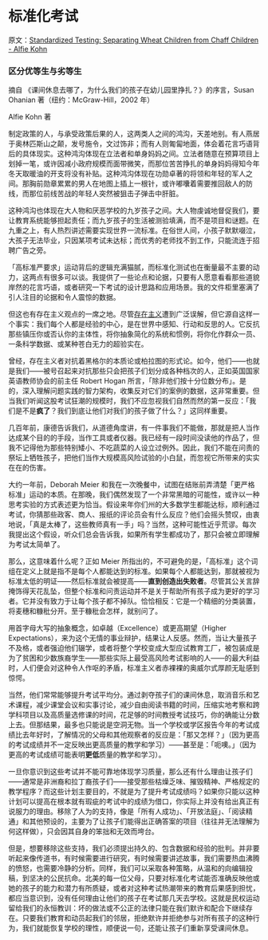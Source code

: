 # 标准化考试

原文：[Standardized Testing: Separating Wheat Children from Chaff Children - Alfie Kohn](https://www.alfiekohn.org/article/standardized-testing/)

### 区分优等生与劣等生

摘自 《课间休息去哪了，为什么我们的孩子在幼儿园里挣扎？》的序言，Susan Ohanian 著（纽约：McGraw-Hill，2002 年）

Alfie Kohn 著

制定政策的人，与承受政策后果的人，这两类人之间的鸿沟，天差地别。有人燕居于奥林匹斯山之颠，发号施令，文过饰非；而有人则匍匐地面，体会着花言巧语背后的具体现实。这种鸿沟体现在立法者和单身妈妈之间。立法者随意在预算项目上划掉一笔，或许因减小政府规模而面带微笑，而那位苦苦挣扎的单身妈妈得知今年冬天取暖油的开支将没有补贴。这种鸿沟体现在功勋卓著的将领和年轻的军人之间。那胸前勋章累累的男人在地图上插上一根针，或许嘟囔着需要推回敌人的防线，而那位前线苦战的年轻人突然被狙击子弹击中肝脏。

这种鸿沟也体现在大人物和厌恶学校的九岁孩子之间。大人物虔诚地督促我们，要让教育系统能够担起责任；而九岁孩子的生活被测验填满，而不是项目和谜题。在九重之上，有人热烈讲述需要实现世界一流标准。在俗世人间，小孩子默默啜泣，大孩子无法毕业，只因某项考试未达标；而优秀的老师找不到工作，只能流连于招聘广告之旁。

「高标准严要求」运动背后的逻辑充满猫腻，而标准化测试也在衡量最不主要的动力，这两点有很多可以谈。我提供了一些论点和论据，只要有人愿意看看那些道貌岸然的花言巧语，或者研究一下考试的设计思路和应用场景。我的文件柜里塞满了引人注目的论据和令人震惊的数据。

但这也有存在主义观点的一席之地。尽管[存在主义](https://www.alfiekohn.org/miscellaneous/existentialism.htm)遭到广泛误解，但它源自这样一个事实：我们每个人都是经验的中心，是在世界中感知、行动和反思的人。它反抗那些镇压你或否认你的主体性，将你抽象简化的系统和惯例，将你化作群众一员、一条科学数据、或某种苍白无力的超验实在。

曾经，存在主义者对抗着黑格尔的本质论或柏拉图的形式论。如今，他们——也就是我们——被号召起来对抗那些只会把孩子们划分成各种档次的人，正如英国国家英语教师协会的前主任 Robert Hogan 所言，「除非他们按十分位数分布」。是的，深入理解问题实践的智力架构，收集反对它们的案例的数据，这非常重要。但当我们听闻这股考试狂潮的规模时，我们不应忽视我们自然而然的第一反应：「我们是不是**疯了**？我们到底让他们对我们的孩子做了什么？」这同样重要。

几百年前，康德告诉我们，从道德角度讲，有一件事我们不能做，那就是把人当作达成某个目的的手段，当作工具或者仪器。我已经有一段时间没读他的作品了，但我不记得他为那些特别矮小、不吃蔬菜的人设立过例外。因此，我们不能在问责的祭坛上牺牲孩子，把他们当作大规模高风险试验的小白鼠，而忽视它所带来的实实在在的伤害。

大约一年前，Deborah Meier 和我在一次晚餐中，试图在结账前弄清楚「更严格标准」运动的本质。在那晚，我们偶然发现了一个非常黑暗的可能性，或许以一种思考实验的方式表述更为恰当。假设来年你们州的大多数学生都能达标，顺利通过考试，你猜那些政客、商人、报纸的评论员会有什么反应？他们会摇头赞叹，由衷地说，「真是太棒了，这些教师真有一手」吗？当然，这种可能性近乎荒谬。每次我提出这个假设，听众们总会告诉我，如果所有学生都成功了，那只会被立即理解为考试太简单了。

那么，这意味着什么呢？正如 Meier 所指出的，不可避免的是，「高标准」这个词组在定义上就是指不是每个人都能达到的标准。如果每个人都能达到，那就被视为标准太低的明证——然后标准就会被提高——**直到创造出失败者**。尽管其公关言辞掩饰得天花乱坠，但整个标准和问责运动并不是关于帮助所有孩子成为更好的学习者。它并没有致力于让每个孩子都不掉队。恰恰相反：它是一个精细的分类装置，将麦穗和糠秕分开。至于糠秕会怎样，就别问了。

用首字母大写的抽象概念，如卓越（Excellence）或更高期望（Higher Expectations），来为这个无情的事业辩护，结果让人反感。然而，当让大量孩子不及格，或者强迫他们辍学，或者将整个学校变成大型应试教育工厂，被包装成是为了贫困和少数族裔学生——那些实际上最受高风险考试影响的人——的最大利益时，人们便会对这种令人作呕的矛盾，标准主义者赤裸裸的奥威尔式厚颜无耻感到惊愕。

当然，他们常常能够提升考试平均分。通过剥夺孩子们的课间休息，取消音乐和艺术课程，减少课堂会议和实事讨论，减少自由阅读书籍的时间，压缩实地考察和跨学科项目以及高质量选修课的时间，花足够的时间教授考试技巧，你的确能让分数上去。但那结果，最多也只能说是空洞无物。当一个学校或学区报告今年的考试成绩比去年好时，了解情况的父母和其他观察者的反应是：「那又怎样？」（因为更高的考试成绩并不一定反映出更高质量的教学和学习）——甚至是：「呃噢。」（因为更高的考试成绩可能表明**更低**质量的教学和学习）。

一旦你意识到这些考试并不能可靠地体现学习质量，那么还有什么理由让孩子们——通常是非洲裔和拉丁裔孩子们——接受那些枯燥乏味、摧毁精神、严格规定的教学程序？而这些计划主要目的，不就是为了提升考试成绩吗？如果你只能以这种计划可以提高在根本就有瑕疵的考试中的成绩为借口，你实际上并没有给出真正有说服力的理由。移除了人为的支持，像是「所有人成功」、「开放法庭」、「阅读精通」和其他预设的，主要为了让孩子们能得出正确答案的项目（往往并无法理解为何这样做），只会因其自身的笨拙和无效而垮台。

但是，想要移除这些支持，我们必须提出持久的、包含数据和经验的批判。并非要听起来像传道书，有时候需要进行研究，有时候需要讲述故事，我们需要热血沸腾的愤怒，也需要冷静的分析。同样，我们可以采取各种策略，从温和的向编辑投稿，到坚决的公民抗命。北美的每一位父母，只要对标准化考试能否准确反映他或她的孩子的能力和潜力有所质疑，或者对这种考试热潮带来的教育后果感到担忧，都应当意识到，没有任何理由让他们的孩子在考试那几天去学校。这就是民权运动留给我们的永恒教训：坏的做法或不公正的法律只能在我们默许和配合下继续存在。只要我们教育和动员起我们的邻居，拒绝默许并拒绝参与对所有孩子的这种行为，我们就能恢复学校的理性，顺便说一句，还能让孩子们重新享受课间休息。